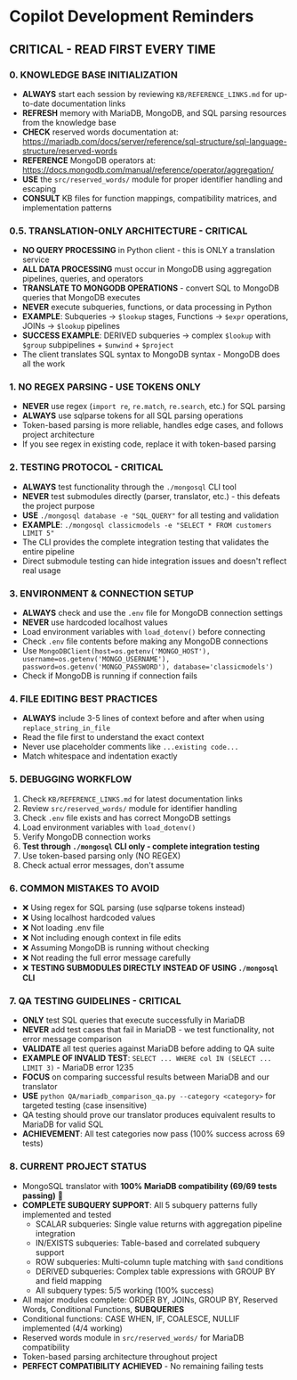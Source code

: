 # Copilot Development Reminders

## CRITICAL - READ FIRST EVERY TIME

### 0. KNOWLEDGE BASE INITIALIZATION
- **ALWAYS** start each session by reviewing `KB/REFERENCE_LINKS.md` for up-to-date documentation links
- **REFRESH** memory with MariaDB, MongoDB, and SQL parsing resources from the knowledge base
- **CHECK** reserved words documentation at: https://mariadb.com/docs/server/reference/sql-structure/sql-language-structure/reserved-words
- **REFERENCE** MongoDB operators at: https://docs.mongodb.com/manual/reference/operator/aggregation/
- **USE** the `src/reserved_words/` module for proper identifier handling and escaping
- **CONSULT** KB files for function mappings, compatibility matrices, and implementation patterns

### 0.5. TRANSLATION-ONLY ARCHITECTURE - CRITICAL
- **NO QUERY PROCESSING** in Python client - this is ONLY a translation service
- **ALL DATA PROCESSING** must occur in MongoDB using aggregation pipelines, queries, and operators
- **TRANSLATE TO MONGODB OPERATIONS** - convert SQL to MongoDB queries that MongoDB executes
- **NEVER** execute subqueries, functions, or data processing in Python
- **EXAMPLE**: Subqueries → `$lookup` stages, Functions → `$expr` operations, JOINs → `$lookup` pipelines
- **SUCCESS EXAMPLE**: DERIVED subqueries → complex `$lookup` with `$group` subpipelines + `$unwind` + `$project`
- The client translates SQL syntax to MongoDB syntax - MongoDB does all the work

### 1. NO REGEX PARSING - USE TOKENS ONLY
- **NEVER** use regex (`import re`, `re.match`, `re.search`, etc.) for SQL parsing
- **ALWAYS** use sqlparse tokens for all SQL parsing operations
- Token-based parsing is more reliable, handles edge cases, and follows project architecture
- If you see regex in existing code, replace it with token-based parsing

### 2. TESTING PROTOCOL - CRITICAL
- **ALWAYS** test functionality through the `./mongosql` CLI tool
- **NEVER** test submodules directly (parser, translator, etc.) - this defeats the project purpose
- **USE** `./mongosql database -e "SQL_QUERY"` for all testing and validation
- **EXAMPLE**: `./mongosql classicmodels -e "SELECT * FROM customers LIMIT 5"`
- The CLI provides the complete integration testing that validates the entire pipeline
- Direct submodule testing can hide integration issues and doesn't reflect real usage

### 3. ENVIRONMENT & CONNECTION SETUP
- **ALWAYS** check and use the `.env` file for MongoDB connection settings
- **NEVER** use hardcoded localhost values
- Load environment variables with `load_dotenv()` before connecting
- Check `.env` file contents before making any MongoDB connections
- Use `MongoDBClient(host=os.getenv('MONGO_HOST'), username=os.getenv('MONGO_USERNAME'), password=os.getenv('MONGO_PASSWORD'), database='classicmodels')`
- Check if MongoDB is running if connection fails

### 4. FILE EDITING BEST PRACTICES
- **ALWAYS** include 3-5 lines of context before and after when using `replace_string_in_file`
- Read the file first to understand the exact context
- Never use placeholder comments like `...existing code...`
- Match whitespace and indentation exactly

### 5. DEBUGGING WORKFLOW
1. Check `KB/REFERENCE_LINKS.md` for latest documentation links
2. Review `src/reserved_words/` module for identifier handling
3. Check `.env` file exists and has correct MongoDB settings
4. Load environment variables with `load_dotenv()`
5. Verify MongoDB connection works
6. **Test through `./mongosql` CLI only - complete integration testing**
7. Use token-based parsing only (NO REGEX)
8. Check actual error messages, don't assume

### 6. COMMON MISTAKES TO AVOID
- ❌ Using regex for SQL parsing (use sqlparse tokens instead)
- ❌ Using localhost hardcoded values
- ❌ Not loading .env file
- ❌ Not including enough context in file edits
- ❌ Assuming MongoDB is running without checking
- ❌ Not reading the full error message carefully
- ❌ **TESTING SUBMODULES DIRECTLY INSTEAD OF USING `./mongosql` CLI**

### 7. QA TESTING GUIDELINES - CRITICAL
- **ONLY** test SQL queries that execute successfully in MariaDB
- **NEVER** add test cases that fail in MariaDB - we test functionality, not error message comparison
- **VALIDATE** all test queries against MariaDB before adding to QA suite
- **EXAMPLE OF INVALID TEST**: `SELECT ... WHERE col IN (SELECT ... LIMIT 3)` - MariaDB error 1235
- **FOCUS** on comparing successful results between MariaDB and our translator
- **USE** `python QA/mariadb_comparison_qa.py --category <category>` for targeted testing (case insensitive)
- QA testing should prove our translator produces equivalent results to MariaDB for valid SQL
- **ACHIEVEMENT**: All test categories now pass (100% success across 69 tests)

### 8. CURRENT PROJECT STATUS
- MongoSQL translator with **100% MariaDB compatibility (69/69 tests passing)** 🎉
- **COMPLETE SUBQUERY SUPPORT**: All 5 subquery patterns fully implemented and tested
  - SCALAR subqueries: Single value returns with aggregation pipeline integration
  - IN/EXISTS subqueries: Table-based and correlated subquery support
  - ROW subqueries: Multi-column tuple matching with `$and` conditions
  - DERIVED subqueries: Complex table expressions with GROUP BY and field mapping
  - All subquery types: 5/5 working (100% success)
- All major modules complete: ORDER BY, JOINs, GROUP BY, Reserved Words, Conditional Functions, **SUBQUERIES**
- Conditional functions: CASE WHEN, IF, COALESCE, NULLIF implemented (4/4 working)
- Reserved words module in `src/reserved_words/` for MariaDB compatibility
- Token-based parsing architecture throughout project
- **PERFECT COMPATIBILITY ACHIEVED** - No remaining failing tests